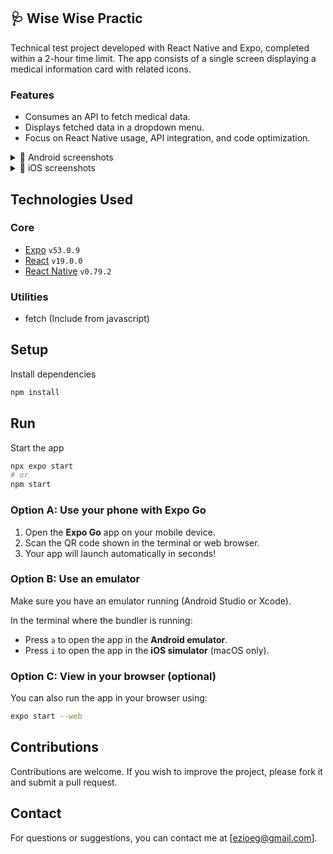 ## 🩺 Wise Wise Practic  
Technical test project developed with React Native and Expo, completed within a 2-hour time limit. The app consists of a single screen displaying a medical information card with related icons.

### Features  
- Consumes an API to fetch medical data.  
- Displays fetched data in a dropdown menu.  
- Focus on React Native usage, API integration, and code optimization.

<details>
  <summary>📱 Android screenshots</summary>
   <img src="https://github.com/user-attachments/assets/ac8ecccb-1eca-483a-8d4b-b62f276445db" alt="Android Card" width="400"/>
    <img src="https://github.com/user-attachments/assets/a8ad6db1-98e0-45b3-bf89-2d01f030a069" alt="Android Modal" width="400"/>
  </p>
</details>

<details>
  <summary>📱 iOS screenshots</summary>
  <p>
    <img src="https://github.com/user-attachments/assets/94ae562f-3137-4064-a8a7-c48f4e06387d" alt="iOS Card" width="400"/>
    <img src="https://github.com/user-attachments/assets/cfc87408-177d-407f-a3f2-75deacb209c8" alt="iOS Modal" width="400"/>
  </p>
</details>

## Technologies Used
### Core
- [Expo](https://expo.dev/) `v53.0.9`
- [React](https://reactjs.org/) `v19.0.0`
- [React Native](https://reactnative.dev/) `v0.79.2`

### Utilities
- fetch (Include from javascript)

## Setup
Install dependencies

   ```bash
   npm install
   ```

## Run
Start the app

```bash
npx expo start
# or
npm start
```

### Option A: Use your phone with Expo Go

1. Open the **Expo Go** app on your mobile device.
2. Scan the QR code shown in the terminal or web browser.
3. Your app will launch automatically in seconds!

### Option B: Use an emulator

Make sure you have an emulator running (Android Studio or Xcode).

In the terminal where the bundler is running:

- Press `a` to open the app in the **Android emulator**.
- Press `i` to open the app in the **iOS simulator** (macOS only).

### Option C: View in your browser (optional)

You can also run the app in your browser using:

```bash
expo start --web
```
   
## Contributions
Contributions are welcome. If you wish to improve the project, please fork it and submit a pull request.

## Contact
For questions or suggestions, you can contact me at [ezioeg@gmail.com].
